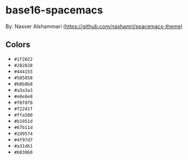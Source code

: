 # base16-spacemacs

By: Nasser Alshammari (https://github.com/nashamri/spacemacs-theme)

## Colors

* `#1f2022`
* `#282828`
* `#444155`
* `#585858`
* `#b8b8b8`
* `#a3a3a3`
* `#e8e8e8`
* `#f8f8f8`
* `#f2241f`
* `#ffa500`
* `#b1951d`
* `#67b11d`
* `#2d9574`
* `#4f97d7`
* `#a31db1`
* `#b03060`
